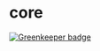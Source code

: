 # core

[![Greenkeeper badge](https://badges.greenkeeper.io/BrightspaceUI/core.svg)](https://greenkeeper.io/)